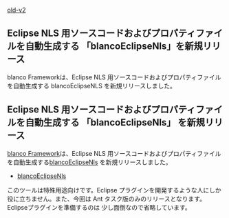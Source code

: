 [old-v2](ig090518-orig.html)

## Eclipse NLS 用ソースコードおよびプロパティファイルを自動生成する 「blancoEclipseNls」を新規リリース

blanco Frameworkは、Eclipse NLS 用ソースコードおよびプロパティファイルを自動生成する blancoEclipseNLS を新規リリースしました。

## Eclipse NLS 用ソースコードおよびプロパティファイルを自動生成する 「blancoEclipseNls」 を新規リリース

[blanco Framework](http://www.igapyon.jp/blanco/blanco.ja.html)は、Eclipse NLS 用ソースコードおよびプロパティファイルを自動生成する[blancoEclipseNls](http://www.igapyon.jp/blanco/blancodownload.html#blancoEclipseNls) を新規リリースしました。

* [blancoEclipseNls](http://www.igapyon.jp/blanco/blancodownload.html#blancoEclipseNls)

このツールは特殊用途向けです。Eclipse プラグインを開発するような人にしか役に立ちません。また、今回は Ant タスク版のみのリリースとなります。Eclipseプラグインを準備するのは 少し面倒なので省略しています。